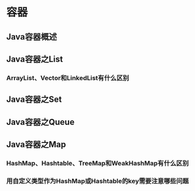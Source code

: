 # 容器

##  Java容器概述

##  Java容器之List

### ArrayList、Vector和LinkedList有什么区别

##  Java容器之Set

##  Java容器之Queue

##  Java容器之Map

### HashMap、Hashtable、TreeMap和WeakHashMap有什么区别

### 用自定义类型作为HashMap或Hashtable的key需要注意哪些问题



### 